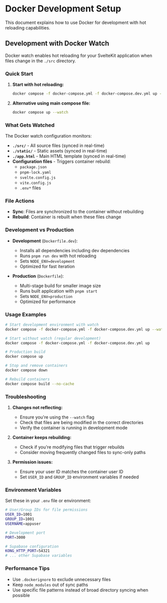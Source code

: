 # Docker Development Setup

This document explains how to use Docker for development with hot reloading capabilities.

## Development with Docker Watch

Docker watch enables hot reloading for your SvelteKit application when files change in the `./src` directory.

### Quick Start

1. **Start with hot reloading:**
   ```bash
   docker compose -f docker-compose.yml -f docker-compose.dev.yml up --watch
   ```

2. **Alternative using main compose file:**
   ```bash
   docker compose up --watch
   ```

### What Gets Watched

The Docker watch configuration monitors:

- **`./src/`** - All source files (synced in real-time)
- **`./static/`** - Static assets (synced in real-time)
- **`./app.html`** - Main HTML template (synced in real-time)
- **Configuration files** - Triggers container rebuild:
  - `package.json`
  - `pnpm-lock.yaml`
  - `svelte.config.js`
  - `vite.config.js`
  - `.env*` files

### File Actions

- **Sync**: Files are synchronized to the container without rebuilding
- **Rebuild**: Container is rebuilt when these files change

### Development vs Production

- **Development** (`Dockerfile.dev`):
  - Installs all dependencies including dev dependencies
  - Runs `pnpm run dev` with hot reloading
  - Sets `NODE_ENV=development`
  - Optimized for fast iteration

- **Production** (`Dockerfile`):
  - Multi-stage build for smaller image size
  - Runs built application with `pnpm start`
  - Sets `NODE_ENV=production`
  - Optimized for performance

### Usage Examples

```bash
# Start development environment with watch
docker compose -f docker-compose.yml -f docker-compose.dev.yml up --watch

# Start without watch (regular development)
docker compose -f docker-compose.yml -f docker-compose.dev.yml up

# Production build
docker compose up

# Stop and remove containers
docker compose down

# Rebuild containers
docker compose build --no-cache
```

### Troubleshooting

1. **Changes not reflecting:**
   - Ensure you're using the `--watch` flag
   - Check that files are being modified in the correct directories
   - Verify the container is running in development mode

2. **Container keeps rebuilding:**
   - Check if you're modifying files that trigger rebuilds
   - Consider moving frequently changed files to sync-only paths

3. **Permission issues:**
   - Ensure your user ID matches the container user ID
   - Set `USER_ID` and `GROUP_ID` environment variables if needed

### Environment Variables

Set these in your `.env` file or environment:

```bash
# User/Group IDs for file permissions
USER_ID=1001
GROUP_ID=1001
USERNAME=appuser

# Development port
PORT=3000

# Supabase configuration
KONG_HTTP_PORT=54321
# ... other Supabase variables
```

### Performance Tips

- Use `.dockerignore` to exclude unnecessary files
- Keep `node_modules` out of sync paths
- Use specific file patterns instead of broad directory syncing when possible